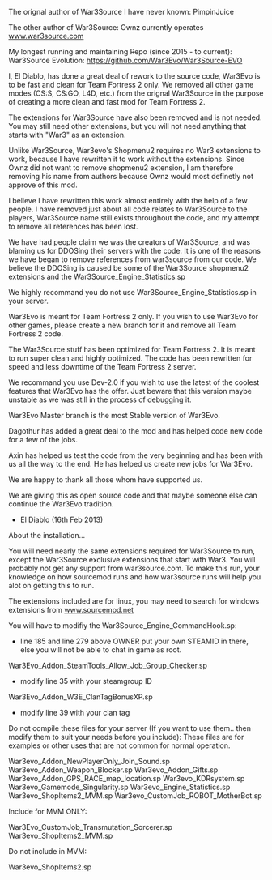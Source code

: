 The orignal author of War3Source I have never known: PimpinJuice

The other author of War3Source: Ownz currently operates www.war3source.com

My longest running and maintaining Repo (since 2015 - to current):
War3Source Evolution: https://github.com/War3Evo/War3Source-EVO

I, El Diablo, has done a great deal of rework to the source code,
War3Evo is to be fast and clean for Team Fortress 2 only.
We removed all other game modes (CS:S, CS:GO, L4D, etc.) from
the orignal War3Source in the purpose of creating a more clean and fast
mod for Team Fortress 2.

The extensions for War3Source have also been removed and is not needed.
You may still need other extensions, but you will not need anything that starts
with "War3" as an extension.

Unlike War3Source, War3evo's Shopmenu2 requires no War3 extensions to work,
because I have rewritten it to work without the extensions.
Since Ownz did not want to remove shopmenu2 extension,
I am therefore removing his name from authors because Ownz would
most definetly not approve of this mod.

I believe I have rewritten this work almost entirely with the help of a few people.
I have removed just about all code relates to War3Source to the players,
War3Source name still exists throughout the code, and my attempt to remove all
references has been lost.

We have had people claim we was the creators of War3Source, and was blaming us for
DDOSing their servers with the code.  It is one of the reasons we have began to remove
references from war3source from our code.  We believe the DDOSing is caused be some
of the War3Source shopmenu2 extensions and the War3Source_Engine_Statistics.sp

We highly recommand you do not use War3Source_Engine_Statistics.sp in your server.

War3Evo is meant for Team Fortress 2 only.  If you wish to use War3Evo for other games,
please create a new branch for it and remove all Team Fortress 2 code.

The War3Source stuff has been optimized for Team Fortress 2.
It is meant to run super clean and highly optimized.
The code has been rewritten for speed and less downtime of the
Team Fortress 2 server.

We recommand you use Dev-2.0 if you wish to use the latest of the coolest features
that War3Evo has the offer.  Just beware that this version maybe unstable as we was still
in the process of debugging it.

War3Evo Master branch is the most Stable version of War3Evo.

Dagothur has added a great deal to the mod and has helped code new code
for a few of the jobs.

Axin has helped us test the code from the very beginning and has been
with us all the way to the end.  He has helped us create new jobs for War3Evo.


We are happy to thank all those whom have supported us.

We are giving this as open source code and that maybe someone else can continue
the War3Evo tradition.

- El Diablo (16th Feb 2013)




About the installation...

You will need nearly the same extensions required for War3Source to run, except the War3Source exclusive extensions that start with War3.
You will probably not get any support from war3source.com.   To make this run, your knowledge on how sourcemod runs and how war3source runs will help you alot on getting this to run.

The extensions included are for linux, you may need to search for windows extensions from www.sourcemod.net

You will have to modifiy the War3Source_Engine_CommandHook.sp:
- line 185 and line 279 above OWNER put your own STEAMID in there, else you will not be able to chat in game as root.

War3Evo_Addon_SteamTools_Allow_Job_Group_Checker.sp
- modify line 35 with your steamgroup ID

War3Evo_Addon_W3E_ClanTagBonusXP.sp
- modify line 39 with your clan tag

Do not compile these files for your server
(If you want to use them.. then modify them to suit your needs before you include):
These files are for examples or other uses that are not common for normal operation.

War3evo_Addon_NewPlayerOnly_Join_Sound.sp
War3evo_Addon_Weapon_Blocker.sp
War3evo_Addon_Gifts.sp
War3evo_Addon_GPS_RACE_map_location.sp
War3evo_KDRsystem.sp
War3evo_Gamemode_Singularity.sp
War3evo_Engine_Statistics.sp
War3evo_ShopItems2_MVM.sp
War3evo_CustomJob_ROBOT_MotherBot.sp

Include for MVM ONLY:

War3Evo_CustomJob_Transmutation_Sorcerer.sp
War3evo_ShopItems2_MVM.sp

Do not include in MVM:

War3evo_ShopItems2.sp
